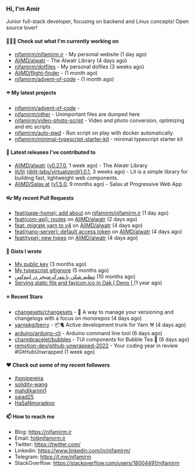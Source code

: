 ### Hi, I'm Amir

Junior full-stack developer, focusing on backend and Linux concepts!
Open source lover!

#### 👨🏻‍💻 Check out what I'm currently working on

- [njfamirm/njfamirm.ir](https://github.com/njfamirm/njfamirm.ir) - My personal website (1 day ago)
- [AliMD/alwatr](https://github.com/AliMD/alwatr) - The Alwatr Library (4 days ago)
- [njfamirm/dotfiles](https://github.com/njfamirm/dotfiles) - My personal dofiles (3 weeks ago)
- [AliMD/flight-finder](https://github.com/AliMD/flight-finder) -  (1 month ago)
- [njfamirm/advent-of-code](https://github.com/njfamirm/advent-of-code) -  (1 month ago)

#### ☂️ My latest projects

- [njfamirm/advent-of-code](https://github.com/njfamirm/advent-of-code) - 
- [njfamirm/other](https://github.com/njfamirm/other) - Unimportant files are dumped here
- [njfamirm/video-photo-script](https://github.com/njfamirm/video-photo-script) - Video and photo conversion, optimizing and etc scripts
- [njfamirm/auto-pwd](https://github.com/njfamirm/auto-pwd) - Run script on play with docker automatically.
- [njfamirm/minimal-typescript-starter-kit](https://github.com/njfamirm/minimal-typescript-starter-kit) - minimal typescript starter kit

#### 🎉 Latest releases I've contributed to

- [AliMD/alwatr](https://github.com/AliMD/alwatr) ([v0.27.0](https://github.com/AliMD/alwatr/releases/tag/v0.27.0), 1 week ago) - The Alwatr Library
- [lit/lit](https://github.com/lit/lit) ([@lit-labs/virtualizer@1.0.1](https://github.com/lit/lit/releases/tag/%40lit-labs/virtualizer%401.0.1), 3 weeks ago) - Lit is a simple library for building fast, lightweight web components.
- [AliMD/Salav.at](https://github.com/AliMD/Salav.at) ([v1.5.0](https://github.com/AliMD/Salav.at/releases/tag/v1.5.0), 9 months ago) - Salav.at Progressive Web App

#### 👓 My recent Pull Requests

- [feat(page-home): add about](https://github.com/njfamirm/njfamirm.ir/pull/104) on [njfamirm/njfamirm.ir](https://github.com/njfamirm/njfamirm.ir) (1 day ago)
- [feat(com-api): routes](https://github.com/AliMD/alwatr/pull/627) on [AliMD/alwatr](https://github.com/AliMD/alwatr) (2 days ago)
- [feat: migrate yarn to v4](https://github.com/AliMD/alwatr/pull/625) on [AliMD/alwatr](https://github.com/AliMD/alwatr) (4 days ago)
- [feat(nano-server): default access token](https://github.com/AliMD/alwatr/pull/624) on [AliMD/alwatr](https://github.com/AliMD/alwatr) (4 days ago)
- [feat(type): new types](https://github.com/AliMD/alwatr/pull/621) on [AliMD/alwatr](https://github.com/AliMD/alwatr) (4 days ago)

#### 📓 Gists I wrote

- [My public key](https://gist.github.com/879f720c9ca74a0934ce571b7285ed34) (3 months ago)
- [My typescript gitignore](https://gist.github.com/6a40b1912daab3f91a02a7b53f3f76c3) (5 months ago)
- [تنظیم شکن با نتورک منیجر در لینوکس](https://gist.github.com/cc40c344e89bdcdf77085cbf1fc05162) (10 months ago)
- [Serving static file and favicon.ico in Oak [ Deno ] ](https://gist.github.com/9bcaca2b6a672e729c099193b4aafe9f) (1 year ago)

#### ⭐ Recent Stars

- [changesets/changesets](https://github.com/changesets/changesets) - 🦋       A way to manage your versioning and changelogs with a focus on monorepos (4 days ago)
- [yarnpkg/berry](https://github.com/yarnpkg/berry) - 📦🐈 Active development trunk for Yarn ⚒ (4 days ago)
- [arduino/arduino-cli](https://github.com/arduino/arduino-cli) - Arduino command line tool (6 days ago)
- [charmbracelet/bubbles](https://github.com/charmbracelet/bubbles) - TUI components for Bubble Tea 🫧 (6 days ago)
- [remotion-dev/github-unwrapped-2022](https://github.com/remotion-dev/github-unwrapped-2022) - Your coding year in review #GitHubUnwrapped (1 week ago)

#### ♥️ Check out some of my recent followers

- [jhonipereira](https://github.com/jhonipereira)
- [solidity-wang](https://github.com/solidity-wang)
- [mahdikarimi1](https://github.com/mahdikarimi1)
- [sajad25](https://github.com/sajad25)
- [HaSaNmoradpor](https://github.com/HaSaNmoradpor)

#### 📫 How to reach me

- Blog: https://njfamirm.ir
- Email: hi@njfamirm.ir
- Twitter: https://twitter.com/
- Linkedin: https://www.linkedin.com/in/njfamirm/
- Telegram: https://t.me/njfamirm
- StackOverflow: https://stackoverflow.com/users/18004491/njfamirm
